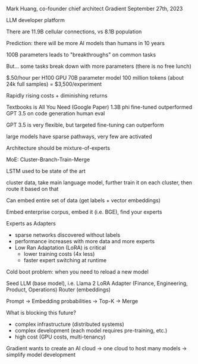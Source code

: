 Mark Huang, co-founder chief architect Gradient
September 27th, 2023

LLM developer platform

There are 11.9B cellular connections, vs 8.1B population

Prediction: there will be more AI models than humans in 10 years

100B parameters leads to "breakthroughs" on common tasks

But... some tasks break down with more parameters (there is no free lunch)

$.50/hour per H100 GPU
70B parameter model
100 million tokens (about 24k full samples) = $3,500/experiment

Rapidly rising costs + diminishing returns

Textbooks is All You Need (Google Paper)
1.3B phi fine-tuned outperformed GPT 3.5 on code generation human eval

GPT 3.5 is very flexible, but targeted fine-tuning can outperform

large models have sparse pathways, very few are activated

Architecture should be mixture-of-experts

MoE: Cluster-Branch-Train-Merge

LSTM used to be state of the art

cluster data, take main language model, further train it on each cluster, then route it based on that

Can embed entire set of data (get labels + vector embeddings)

Embed enterprise corpus, embed it (i.e. BGE), find your experts

Experts as Adapters
 - sparse networks discovered without labels
 - performance increases with more data and more experts
 - Low Ran Adaptation (LoRA) is critical
   - lower training costs (4x less)
   - faster expert switching at runtime

Cold boot problem: when you need to reload a new model

Seed LLM (base model), i.e. Llama 2
LoRA Adapter (Finance, Engineering, Product, Operations)
Router (embeddings)

Prompt -> Embedding probabilities -> Top-K -> Merge

What is blocking this future?
 - complex infrastructure (distributed systems)
 - complex development (each model requires pre-training, etc.)
 - high cost (GPU costs, multi-tenancy)

Gradient wants to create an AI cloud
 -> one cloud to host many models
 -> simplify model development


